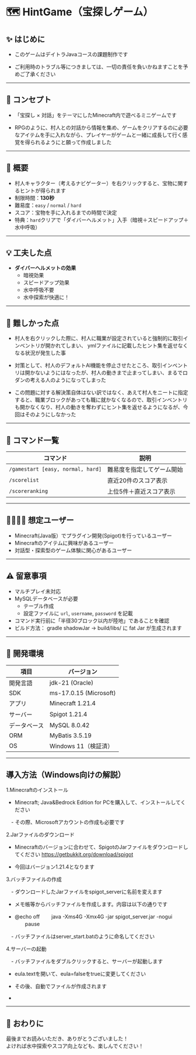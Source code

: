 # 🗺️ HintGame（宝探しゲーム）


## ✨ はじめに


- このゲームはデイトラJavaコースの課題制作です

- ご利用時のトラブル等につきましては、一切の責任を負いかねますことを予めご了承ください

---

## 🎯 コンセプト


- 「宝探し × 対話」をテーマにしたMinecraft内で遊べるミニゲームです

- RPGのように、村人との対話から情報を集め、ゲームをクリアするのに必要なアイテムを手に入れながら、プレイヤーがゲームと一緒に成長して行く感覚を得られるようにと願って作成しました

---

## 📘 概要


- 村人キャラクター（考えるナビゲーター）を右クリックすると、宝物に関するヒントが得られます  
- 制限時間：**130秒**  
- 難易度：`easy` / `normal` / `hard`  
- スコア：宝物を手に入れるまでの時間で決定  
- 特典：`hard`クリアで「ダイバーヘルメット」入手（暗視＋スピードアップ＋水中呼吸）

---


## 💡 工夫した点


- **ダイバーヘルメットの効果**  
  - 暗視効果  
  - スピードアップ効果  
  - 水中呼吸不要  
  - 水中探索が快適に！

---

## 🧩 難しかった点


- 村人を右クリックした際に、村人に職業が設定されていると強制的に取引インベントリが開かれてしまい、
  ymlファイルに記載したヒント集を返せなくなる状況が発生した事

- 対策として、村人のデフォルトAI機能を停止させたところ、取引インベントリは開かないようにはなったが、村人の動きまで止まってしまい、まるでロダンの考える人のようになってしまった

- この問題に対する解決策自体はない訳ではなく、あえて村人をニートに指定すると、職業ブロックがあっても職に就かなくなるので、取引インベントリも開かなくなり、村人の動きを奪わずにヒント集を返せるようになるが、今回はそのようにしなかった

---

## 🧵 コマンド一覧


| コマンド | 説明 |
|---------|------|
| `/gamestart [easy, normal, hard]` | 難易度を指定してゲーム開始 |
| `/scorelist` | 直近20件のスコア表示 |
| `/scoreranking` | 上位5件＋直近スコア表示 |

---

## 👨‍👩‍👧‍👦 想定ユーザー


- Minecraft(Java版）でプラグイン開発(Spigot)を行っているユーザー  
- Minecraftのアイテムに興味があるユーザー
- 対話型・探索型のゲーム体験に関心があるユーザー

---

## ⚠️ 留意事項

- マルチプレイ未対応  
- MySQLデータベースが必要  
  - テーブル作成  
  - 設定ファイルに `url`, `username`, `password` を記載  
- コマンド実行前に「半径30ブロック以内が陸地」であることを確認  
- ビルド方法： gradle shadowJar → build/libs/ に fat Jar が生成されます

---

## 🧪 開発環境

| 項目         | バージョン              |
|--------------|--------------------------|
| 開発言語     | jdk-21 (Oracle)          |
| SDK          | ms-17.0.15 (Microsoft)   |
| アプリ       | Minecraft 1.21.4         |
| サーバー     | Spigot 1.21.4            |
| データベース | MySQL 8.0.42             |
| ORM          | MyBatis 3.5.19           |
| OS           | Windows 11（検証済）     |

---

## 導入方法（Windows向けの解説）

1.Minecraftのインストール

  - Minecraft; Java&Bedrock Edition for PCを購入して、インストールしてください

　- その際、Microsoftアカウントの作成も必要です

2.Jarファイルのダウンロード

  - Minecraftのバージョンに合わせて、SpigotのJarファイルをダウンロードしてください
    https://getbukkit.org/download/spigot
    
  - 今回はバージョン1.21.4となります

3.バッチファイルの作成

　- ダウンロードしたJarファイルをspigot_serverに名前を変えます

  - メモ帳等からバッチファイルを作成します。内容は以下の通りです

  - @echo off
　　java -Xms4G -Xmx4G -jar spigot_server.jar -nogui
　　pause

　- バッチファイルはserver_start.batのように命名してください

4.サーバーの起動

　- バッチファイルをダブルクリックすると、サーバーが起動します

  - eula.textを開いて、eula=falseをtrueに変更してください

  - その後、自動でファイルが作成されます
  - 


---

## 🙏 おわりに

最後までお読みいただき、ありがとうございました！  
よければ水中探索やスコア向上なども、楽しんでください！
